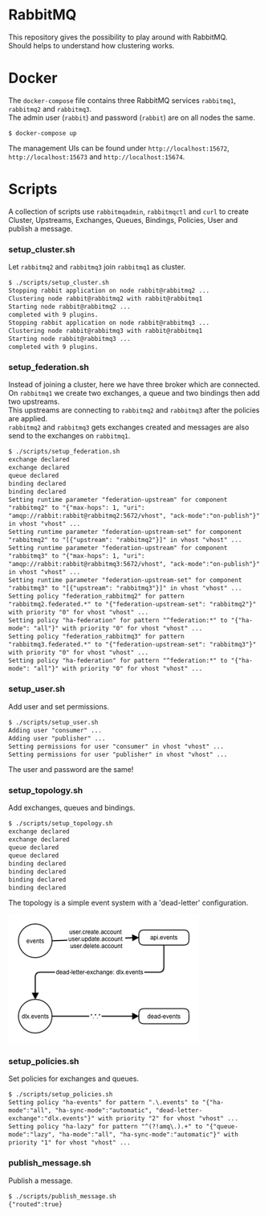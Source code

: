 # RabbitMQ

This repository gives the possibility to play around with RabbitMQ.  
Should helps to understand how clustering works.  

# Docker

The `docker-compose` file contains three RabbitMQ services `rabbitmq1`, `rabbitmq2` and `rabbitmq3`.  
The admin user (`rabbit`) and password (`rabbit`) are on all nodes the same.  

    $ docker-compose up

The management UIs can be found under `http://localhost:15672`, `http://localhost:15673` and `http://localhost:15674`.

# Scripts

A collection of scripts use `rabbitmqadmin`, `rabbitmqctl` and `curl` to create Cluster, Upstreams, Exchanges, Queues, Bindings, Policies, User and publish a message.

### setup_cluster.sh 
Let `rabbitmq2` and `rabbitmq3` join `rabbitmq1` as cluster.  

    $ ./scripts/setup_cluster.sh
    Stopping rabbit application on node rabbit@rabbitmq2 ...
    Clustering node rabbit@rabbitmq2 with rabbit@rabbitmq1
    Starting node rabbit@rabbitmq2 ...
    completed with 9 plugins.
    Stopping rabbit application on node rabbit@rabbitmq3 ...
    Clustering node rabbit@rabbitmq3 with rabbit@rabbitmq1
    Starting node rabbit@rabbitmq3 ...
    completed with 9 plugins.

### setup_federation.sh
Instead of joining a cluster, here we have three broker which are connected.  
On `rabbitmq1` we create two exchanges, a queue and two bindings then add two upstreams.  
This upstreams are connecting to `rabbitmq2` and `rabbitmq3` after the policies are applied.  
`rabbitmq2` and `rabbitmq3` gets exchanges created and messages are also send to the exchanges on `rabbitmq1`.

    $ ./scripts/setup_federation.sh
    exchange declared
    exchange declared
    queue declared
    binding declared
    binding declared
    Setting runtime parameter "federation-upstream" for component "rabbitmq2" to "{"max-hops": 1, "uri": "amqp://rabbit:rabbit@rabbitmq2:5672/vhost", "ack-mode":"on-publish"}" in vhost "vhost" ...
    Setting runtime parameter "federation-upstream-set" for component "rabbitmq2" to "[{"upstream": "rabbitmq2"}]" in vhost "vhost" ...
    Setting runtime parameter "federation-upstream" for component "rabbitmq3" to "{"max-hops": 1, "uri": "amqp://rabbit:rabbit@rabbitmq3:5672/vhost", "ack-mode":"on-publish"}" in vhost "vhost" ...
    Setting runtime parameter "federation-upstream-set" for component "rabbitmq3" to "[{"upstream": "rabbitmq3"}]" in vhost "vhost" ...
    Setting policy "federation_rabbitmq2" for pattern "rabbitmq2.federated.*" to "{"federation-upstream-set": "rabbitmq2"}" with priority "0" for vhost "vhost" ...
    Setting policy "ha-federation" for pattern "^federation:*" to "{"ha-mode": "all"}" with priority "0" for vhost "vhost" ...
    Setting policy "federation_rabbitmq3" for pattern "rabbitmq3.federated.*" to "{"federation-upstream-set": "rabbitmq3"}" with priority "0" for vhost "vhost" ...
    Setting policy "ha-federation" for pattern "^federation:*" to "{"ha-mode": "all"}" with priority "0" for vhost "vhost" ...

### setup_user.sh
Add user and set permissions.  

    $ ./scripts/setup_user.sh
    Adding user "consumer" ...
    Adding user "publisher" ...
    Setting permissions for user "consumer" in vhost "vhost" ...
    Setting permissions for user "publisher" in vhost "vhost" ...

The user and password are the same!  

### setup_topology.sh
Add exchanges, queues and bindings.  

    $ ./scripts/setup_topology.sh
    exchange declared
    exchange declared
    queue declared
    queue declared
    binding declared
    binding declared
    binding declared
    binding declared

The topology is a simple event system with a 'dead-letter' configuration.  

![Topology](./topology.png?raw=true "Topology")

### setup_policies.sh
Set policies for exchanges and queues.  

    $ ./scripts/setup_policies.sh
    Setting policy "ha-events" for pattern ".\.events" to "{"ha-mode":"all", "ha-sync-mode":"automatic", "dead-letter-exchange":"dlx.events"}" with priority "2" for vhost "vhost" ...
    Setting policy "ha-lazy" for pattern "^(?!amq\.).+" to "{"queue-mode":"lazy", "ha-mode":"all", "ha-sync-mode":"automatic"}" with priority "1" for vhost "vhost" ...

### publish_message.sh
Publish a message.

    $ ./scripts/publish_message.sh
    {"routed":true}
